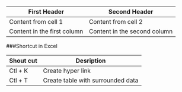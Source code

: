 First Header | Second Header
------------ | -------------
Content from cell 1 | Content from cell 2
Content in the first column | Content in the second column


###Shortcut in Excel  

Shout cut       | Desription
------------    | ---------------
Ctl + K         | Create hyper link  
Ctl + T         | Create table with surrounded data  
